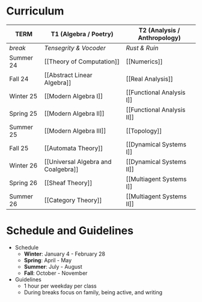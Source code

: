 
# Curriculum

| TERM      | T1 (Algebra / Poetry)               | T2 (Analysis / Anthropology) |
| --------- | ----------------------------------- | ---------------------------- |
| *break*   | *Tensegrity & Vocoder*              | *Rust & Ruin*                |
| Summer 24 | [[Theory of Computation]]           | [[Numerics]]                 |
| Fall 24   | [[Abstract Linear Algebra]]         | [[Real Analysis]]            |
| Winter 25 | [[Modern Algebra I]]                | [[Functional Analysis I]]    |
| Spring 25 | [[Modern Algebra II]]               | [[Functional Analysis II]]   |
| Summer 25 | [[Modern Algebra III]]              | [[Topology]]                 |
| Fall 25   | [[Automata Theory]]                 | [[Dynamical Systems I]]      |
| Winter 26 | [[Universal Algebra and Coalgebra]] | [[Dynamical Systems II]]     |
| Spring 26 | [[Sheaf Theory]]                    | [[Multiagent Systems I]]     |
| Summer 26 | [[Category Theory]]                 | [[Multiagent Systems II]]    |

# Schedule and Guidelines
- Schedule
	- **Winter**: January 4 - February 28
	- **Spring**: April - May
	- **Summer**: July - August
	- **Fall**: October - November
- Guidelines
	- 1 hour per weekday per class
	- During breaks focus on family, being active, and writing
